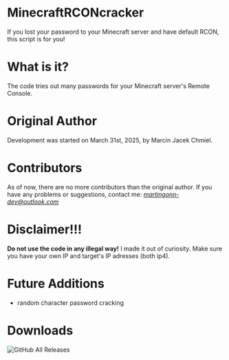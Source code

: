 # MinecraftRCONcracker
If you lost your password to your Minecraft server and have default RCON, this script is for you!
# What is it?
The code tries out many passwords for your Minecraft server's Remote Console.
# Original Author 
Development was started on March 31st, 2025, by Marcin Jacek Chmiel.
# Contributors 
As of now, there are no more contributors than the original author.
If you have any problems or suggestions, contact me: *martingonn-dev@outlook.com*
# Disclaimer!!!
**Do not use the code in any illegal way!** I made it out of curiosity.
Make sure you have your own IP and target's IP adresses (both ip4).

# Future Additions
* random character password cracking

# Downloads
![GitHub All Releases](https://img.shields.io/github/downloads/Martingonn/MinecraftRCONcracker/total)

